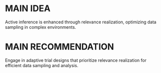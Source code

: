 # MAIN IDEA
Active inference is enhanced through relevance realization, optimizing data sampling in complex environments.

# MAIN RECOMMENDATION
Engage in adaptive trial designs that prioritize relevance realization for efficient data sampling and analysis.
